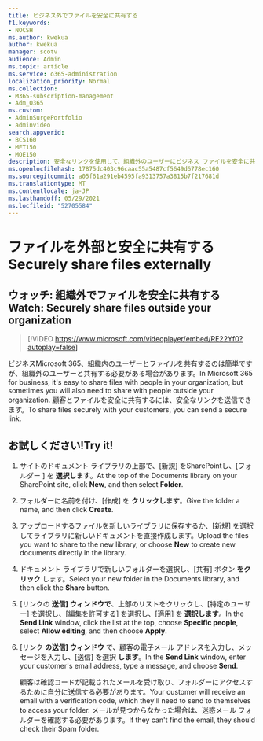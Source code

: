 ```yaml
---
title: ビジネス外でファイルを安全に共有する
f1.keywords:
- NOCSH
ms.author: kwekua
author: kwekua
manager: scotv
audience: Admin
ms.topic: article
ms.service: o365-administration
localization_priority: Normal
ms.collection:
- M365-subscription-management
- Adm_O365
ms.custom:
- AdminSurgePortfolio
- adminvideo
search.appverid:
- BCS160
- MET150
- MOE150
description: 安全なリンクを使用して、組織外のユーザーにビジネス ファイルを安全に共有する方法について説明します。
ms.openlocfilehash: 17875dc403c96caac55a5487cf5649d6778ec160
ms.sourcegitcommit: a05f61a291eb4595fa9313757a3815b7f217681d
ms.translationtype: MT
ms.contentlocale: ja-JP
ms.lasthandoff: 05/29/2021
ms.locfileid: "52705584"
---
```

# <a name="securely-share-files-externally"></a><span data-ttu-id="24a11-103">ファイルを外部と安全に共有する</span><span class="sxs-lookup"><span data-stu-id="24a11-103">Securely share files externally</span></span>

## <a name="watch-securely-share-files-outside-your-organization"></a><span data-ttu-id="24a11-104">ウォッチ: 組織外でファイルを安全に共有する</span><span class="sxs-lookup"><span data-stu-id="24a11-104">Watch: Securely share files outside your organization</span></span>

> [!VIDEO https://www.microsoft.com/videoplayer/embed/RE22Yf0?autoplay=false]

<span data-ttu-id="24a11-105">ビジネスMicrosoft 365、組織内のユーザーとファイルを共有するのは簡単ですが、組織外のユーザーと共有する必要がある場合があります。</span><span class="sxs-lookup"><span data-stu-id="24a11-105">In Microsoft 365 for business, it's easy to share files with people in your organization, but sometimes you will also need to share with people outside your organization.</span></span> <span data-ttu-id="24a11-106">顧客とファイルを安全に共有するには、安全なリンクを送信できます。</span><span class="sxs-lookup"><span data-stu-id="24a11-106">To share files securely with your customers, you can send a secure link.</span></span>

## <a name="try-it"></a><span data-ttu-id="24a11-107">お試しください!</span><span class="sxs-lookup"><span data-stu-id="24a11-107">Try it!</span></span>

1. <span data-ttu-id="24a11-108">サイトのドキュメント ライブラリの上部で、[新規] をSharePointし、[フォルダー ] を **選択します**。</span><span class="sxs-lookup"><span data-stu-id="24a11-108">At the top of the Documents library on your SharePoint site, click **New**, and then select **Folder**.</span></span>
1. <span data-ttu-id="24a11-109">フォルダーに名前を付け、[作成] を **クリックします**。</span><span class="sxs-lookup"><span data-stu-id="24a11-109">Give the folder a name, and then click **Create**.</span></span>
1. <span data-ttu-id="24a11-110">アップロードするファイルを新しいライブラリに保存するか、[新規] を選択してライブラリに新しいドキュメントを直接作成します。</span><span class="sxs-lookup"><span data-stu-id="24a11-110">Upload the files you want to share to the new library, or choose **New** to create new documents directly in the library.</span></span>
1. <span data-ttu-id="24a11-111">ドキュメント ライブラリで新しいフォルダーを選択し、[共有] ボタン **をクリック** します。</span><span class="sxs-lookup"><span data-stu-id="24a11-111">Select your new folder in the Documents library, and then click the **Share** button.</span></span>
1. <span data-ttu-id="24a11-112">[リンクの **送信] ウィンドウで**、上部のリストをクリックし、[特定のユーザー] を選択し、[編集を許可する] を選択し、[適用] を **選択します**。</span><span class="sxs-lookup"><span data-stu-id="24a11-112">In the **Send Link** window, click the list at the top, choose **Specific people**, select **Allow editing**, and then choose **Apply**.</span></span>
1. <span data-ttu-id="24a11-113">[リンク **の送信] ウィンドウ** で、顧客の電子メール アドレスを入力し、メッセージを入力し、[送信] を選択 **します**。</span><span class="sxs-lookup"><span data-stu-id="24a11-113">In the **Send Link** window, enter your customer's email address, type a message, and choose **Send**.</span></span>

    <span data-ttu-id="24a11-114">顧客は確認コードが記載されたメールを受け取り、フォルダーにアクセスするために自分に送信する必要があります。</span><span class="sxs-lookup"><span data-stu-id="24a11-114">Your customer will receive an email with a verification code, which they'll need to send to themselves to access your folder.</span></span> <span data-ttu-id="24a11-115">メールが見つからなかった場合は、迷惑メール フォルダーを確認する必要があります。</span><span class="sxs-lookup"><span data-stu-id="24a11-115">If they can't find the email, they should check their Spam folder.</span></span>
